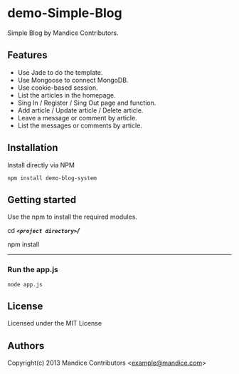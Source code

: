 demo-Simple-Blog
=================

Simple Blog by Mandice Contributors.

Features
-

* Use Jade to do the template.
* Use Mongoose to connect MongoDB.
* Use cookie-based session.
* List the articles in the homepage.
* Sing In / Register / Sing Out page and function.
* Add article / Update article / Delete article.
* Leave a message or comment by article.
* List the messages or comments by article.

Installation
-

Install directly via NPM

    npm install demo-blog-system

Getting started
-

Use the npm to install the required modules.

cd ___`<project directory>`/___

npm install


***

### Run the app.js

    node app.js


License
-
Licensed under the MIT License

Authors
-
Copyright(c) 2013 Mandice Contributors <<example@mandice.com>>